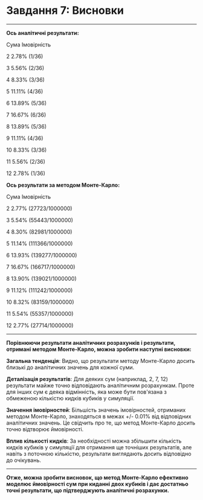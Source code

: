 # Завдання 7: Висновки

************

**Ось аналітичні результати:**

Сума	Імовірність

2	2.78% (1/36)

3	5.56% (2/36)

4	8.33% (3/36)

5	11.11% (4/36)

6	13.89% (5/36)

7	16.67% (6/36)

8	13.89% (5/36)

9	11.11% (4/36)

10	8.33% (3/36)

11	5.56% (2/36)

12	2.78% (1/36)

**Ось результати за методом Монте-Карло:**

Сума	Імовірність

2       2.77% (27723/1000000)

3       5.54% (55443/1000000)

4       8.30% (82981/1000000)

5       11.14% (111366/1000000)

6       13.93% (139277/1000000)

7       16.67% (166717/1000000)

8       13.90% (139021/1000000)

9       11.12% (111242/1000000)

10      8.32% (83159/1000000)

11      5.54% (55357/1000000)

12      2.77% (27714/1000000)

********


**Порівнюючи результати аналітичних розрахунків і результати, отримані методом Монте-Карло, можна зробити наступні висновки:**

**Загальна тенденція**: Видно, що результати методу Монте-Карло досить близькі до аналітичних значень для кожної суми.

**Деталізація результатів**: Для деяких сум (наприклад, 2, 7, 12) результати майже точно відповідають аналітичним розрахункам. Проте для інших сум є деяка відмінність, яка може бути пов'язана з обмеженою кількістю кидків кубиків у симуляції.

**Значення імовірностей**: Більшість значень імовірностей, отриманих методом Монте-Карло, знаходяться в межах +/- 0.01% від відповідних аналітичних значень. Це свідчить про те, що метод Монте-Карло досить точно відтворює ймовірності.

**Вплив кількості кидків**: За необхідності можна збільшити кількість кидків кубиків у симуляції для отримання ще точніших результатів, але навіть з поточною кількістю, результати виглядають досить відповідно до очікувань.

*****

**Отже, можна зробити висновок, що метод Монте-Карло ефективно моделює ймовірності сум при киданні двох кубиків і дає достатньо точні результати, що підтверджують аналітичні розрахунки.**

